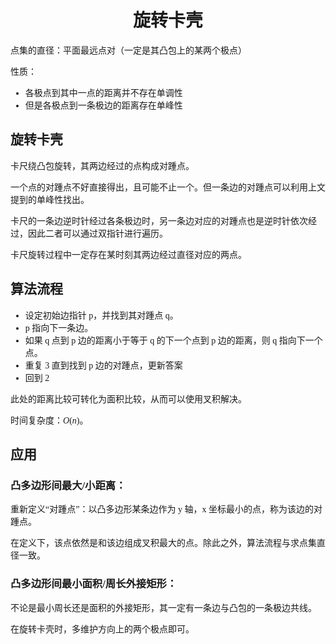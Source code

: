 <style>
 body {
  font-family: "楷体"
}
</style>

<h1><center>旋转卡壳</center></h1>

​点集的直径：平面最远点对（一定是其凸包上的某两个极点）

​性质：

- 各极点到其中一点的距离并不存在单调性
- 但是各极点到一条极边的距离存在单峰性

## 旋转卡壳

​卡尺绕凸包旋转，其两边经过的点构成对踵点。

​一个点的对踵点不好直接得出，且可能不止一个。但一条边的对踵点可以利用上文提到的单峰性找出。

​卡尺的一条边逆时针经过各条极边时，另一条边对应的对踵点也是逆时针依次经过，因此二者可以通过双指针进行遍历。

​卡尺旋转过程中一定存在某时刻其两边经过直径对应的两点。

## 算法流程

- 设定初始边指针 p，并找到其对踵点 q。
- p 指向下一条边。
- 如果 q 点到 p 边的距离小于等于 q 的下一个点到 p 边的距离，则 q 指向下一个点。
- 重复 3 直到找到 p 边的对踵点，更新答案
- 回到 2

​此处的距离比较可转化为面积比较，从而可以使用叉积解决。

​时间复杂度：$O(n)$。

## 应用

### 凸多边形间最大/小距离：

​重新定义“对踵点”：以凸多边形某条边作为 y 轴，x 坐标最小的点，称为该边的对踵点。

​在定义下，该点依然是和该边组成叉积最大的点。除此之外，算法流程与求点集直径一致。

### 凸多边形间最小面积/周长外接矩形：

​不论是最小周长还是面积的外接矩形，其一定有一条边与凸包的一条极边共线。

​在旋转卡壳时，多维护方向上的两个极点即可。
